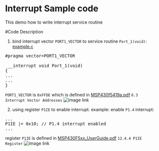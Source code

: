 # Interrupt Sample code
This demo how to write interrupt service routine

#Code Description
1. bind interrupt vector `PORT1_VECTOR` to service routine `Port_1(void)`: [example.c](https://github.com/ivan0124/MCU-MSP430Fxxx-Family/blob/master/interrupt/example.c)
<pre>
#pragma vector=PORT1_VECTOR

 __interrupt void Port_1(void)
{
...
...
}
</pre>
`PORT1_VECTOR` is `0xFFDE` which is defined in 
[MSP430f5419a.pdf](http://139.162.35.49/image/MSP430Fxxx/MSP430f5419a.pdf) `6.3 Interrupt Vector Addresses`
![image link](http://139.162.35.49/image/MSP430Fxxx/MSP430_inetrrupt_20160501.png)

2. using register `P1IE` to enable interrupt. example: enable `P1.4` interrupt:
<pre>
...
P1IE |= 0x10; // P1.4 interrupt enabled
...
</pre>
register `P1IE` is defined in [MSP430F5xx_UserGuide.pdf](http://139.162.35.49/image/MSP430Fxxx/MSP430F5xx_UserGuide.pdf) `12.4.4 P1IE Register`
![image link](http://139.162.35.49/image/MSP430Fxxx/MSP430_interrupt_20160501_1.png)


